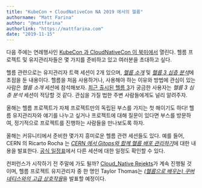 ```yaml
---
title: "KubeCon + CloudNativeCon NA 2019 에서의 헬름"
authorname: "Matt Farina"
author: "@mattfarina"
authorlink: "https://mattfarina.com"
date: "2019-11-15"
---
```


다음 주에는 연례행사인 [KubeCon 과 CloudNativeCon 이 북미에서](https://events19.linuxfoundation.org/events/kubecon-cloudnativecon-north-america-2019/) 열린다. 헬름 프로젝트 및 유지관리자들은 몇 가지를 준비하고 있고 여러분을 초대하고 싶다.

헬름 관련으로는 유지관리자 트랙 세션이 2개 있으며, [_헬름 소개_](https://sched.co/UajI) 및 [_헬름 3 심층 분석_](https://sched.co/Uagg)에 초점을 둔 내용이다. 헬름을 처음 사용하거나, 사용해야 하는 이유와 방법에 관심이 있는 사람은 _헬름 소개_ 세션에 참석해보자. [최근 출시된 헬름 3](https://helm.sh/blog/helm-3-released/)가 궁금한 사용자는 _헬름 3 심층 분석_ 세션이 적당할 것 같다. 관심을 가질 법한 주변 사람들에게도 널리 알려주자.

올해는 헬름 프로젝트가 자체 프로젝트만의 독립된 부스를 가지는 첫 해이기도 하다! 헬름 유지관리자와 얘기를 나누고 싶거나 프로젝트에 대해 질문이 있다면 부스를 방문하여, 정기적으로 프로젝트를 진행하는 사람들을 만나보도록 하자.

올해는 커뮤니티에서 준비한 몇가지 흥미로운 헬름 관련 세션들도 있다. 예를 들어, CERN 의 Ricarto Rocha 는 [_CERN 에서 Gitops와 함께 헬름 배포 관리하기_](https://sched.co/UabD)에 대한 내용을 발표한다. [공식 일정표](https://events19.linuxfoundation.org/events/kubecon-cloudnativecon-north-america-2019/schedule/)에서 다른 세션에 대한 일정도 확인할 수 있다.

컨퍼런스가 시작하기 전 주말에 가도 될까? [Cloud_Native Rejekts](https://cloud-native.rejekts.io/)가 계속 진행될 것이며, 헬름 프로젝트 유지관리자 중 한 명인 Taylor Thomas는 [_(헬름으로 배우는) 쿠버네티스와의 고급 상호작용_](https://cfp.cloud-native.rejekts.io/cloud-native-rejekts-na-2019/talk/SQ9DWX/)을 발표할 예정이다.
